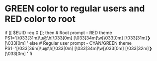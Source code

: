 # GREEN color to regular users and RED color to root

if [[ $EUID -eq 0 ]]; then
    # Root prompt - RED theme
    PS1='\[\033[31m\]\u@\h\[\033[0m\] \[\033[34m\]\w\[\033[0m\] \[\033[31m\]❯\[\033[0m\] '
else
    # Regular user prompt - CYAN/GREEN theme
    PS1='\[\033[36m\]\u@\h\[\033[0m\] \[\033[34m\]\w\[\033[0m\] \[\033[32m\]❯\[\033[0m\] '
fi
